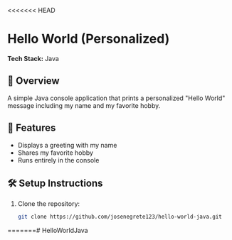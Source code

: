 <<<<<<< HEAD
# Hello World (Personalized)

**Tech Stack:** Java

## 📌 Overview
A simple Java console application that prints a personalized "Hello World" message including my name and my favorite hobby.

## 🚀 Features
- Displays a greeting with my name
- Shares my favorite hobby
- Runs entirely in the console

## 🛠 Setup Instructions
1. Clone the repository:
   ```bash
   git clone https://github.com/josenegrete123/hello-world-java.git
=======#   H e l l o W o r l d J a v a  
 